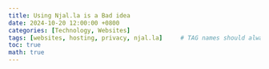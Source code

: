 ```yaml
---
title: Using Njal.la is a Bad idea
date: 2024-10-20 12:00:00 +0800
categories: [Technology, Websites]
tags: [websites, hosting, privacy, njal.la]     # TAG names should always be lowercase
toc: true
math: true
---
```

